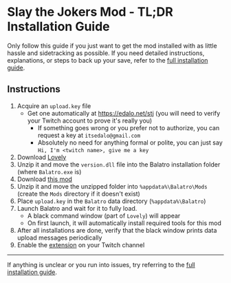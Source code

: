 # Slay the Jokers Mod - TL;DR Installation Guide

Only follow this guide if you just want to get the mod installed with as little hassle and sidetracking as possible.
If you need detailed instructions, explanations, or steps to back up your save, refer to the [full installation guide](../INSTALL.md).

## Instructions

1. Acquire an `upload.key` file
    - Get one automatically at https://edalo.net/stj (you will need to verify your Twitch account to prove it's really you)
        - If something goes wrong or you prefer not to authorize, you can request a key at `itsedalo@gmail.com`
        - Absolutely no need for anything formal or polite, you can just say `Hi, I'm <twitch name>, give me a key`
4. Download [Lovely](https://www.github.com/ethangreen-dev/lovely-injector/releases/tag/v0.7.1) 
5. Unzip it and move the `version.dll` file into the Balatro installation folder (where `Balatro.exe` is)
6. Download [this mod](https://github.com/its-edalo/slay-the-jokers/archive/main.zip)
7. Unzip it and move the unzipped folder into `%appdata%\Balatro\Mods` (create the `Mods` directory if it doesn't exist)
8. Place `upload.key` in the `Balatro` data directory (`%appdata%\Balatro`)
9. Launch Balatro and wait for it to fully load.  
    - A black command window (part of `Lovely`) will appear
    - On first launch, it will automatically install required tools for this mod
10. After all installations are done, verify that the black window prints data upload messages periodically
11. Enable the [extension](https://dashboard.twitch.tv/extensions/iaofk5k6d87u31z9uy2joje2fwn347) on your Twitch channel

---

If anything is unclear or you run into issues, try referring to the [full installation guide](../INSTALL.md). 
